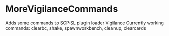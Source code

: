 # MoreVigilanceCommands
 Adds some commands to SCP:SL plugin loader Vigilance
Currently working commands: clearbc, shake, spawnworkbench, cleanup, clearcards
